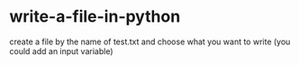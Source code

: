 # write-a-file-in-python
create a file by the name of test.txt and choose what you want to write (you could add an input variable)
